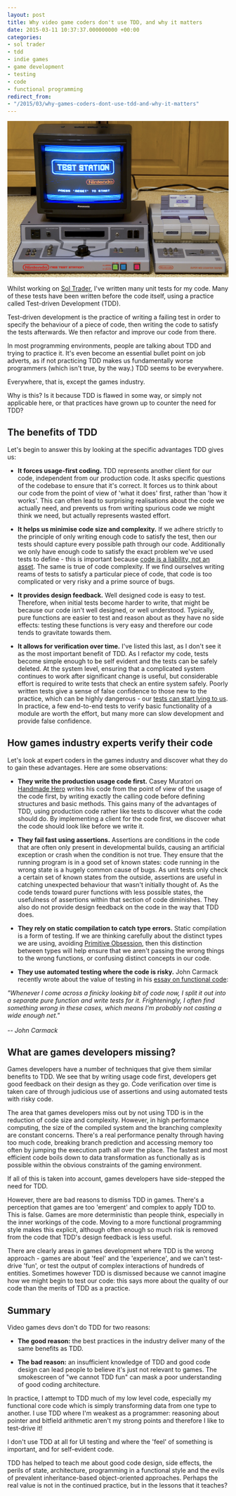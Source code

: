 ```yaml
---
layout: post
title: Why video game coders don't use TDD, and why it matters
date: 2015-03-11 10:37:37.000000000 +00:00
categories:
- sol trader
- tdd
- indie games
- game development
- testing
- code
- functional programming
redirect_from:
- "/2015/03/why-games-coders-dont-use-tdd-and-why-it-matters"
---
```

![NES test station](/files/nes-test-station.jpg)

Whilst working on [Sol Trader](http://soltrader.net), I've written many unit tests for my code. Many of these tests have been written before the code itself, using a practice called Test-driven Development (TDD).

Test-driven development is the practice of writing a failing test in order to specify the behaviour of a piece of code, then writing the code to satisfy the tests afterwards. We then refactor and improve our code from there.

In most programming environments, people are talking about TDD and trying to practice it. It's even become an essential bullet point on job adverts, as if not practicing TDD makes us fundamentally worse programmers (which isn't true, by the way.) TDD seems to be everywhere.

Everywhere, that is, except the games industry.

Why is this? Is it because TDD is flawed in some way, or simply not applicable here, or that practices have grown up to counter the need for TDD?

## The benefits of TDD

Let's begin to answer this by looking at the specific advantages TDD gives us:

* **It forces usage-first coding.** TDD represents another client for our code, independent from our production code. It asks specific questions of the codebase to ensure that it's correct. It forces us to think about our code from the point of view of 'what it does' first, rather than 'how it works'. This can often lead to surprising realisations about the code we actually need, and prevents us from writing spurious code we might think we need, but actually represents wasted effort.

* **It helps us minimise code size and complexity.** If we adhere strictly to the principle of only writing enough code to satisfy the test, then our tests should capture every possible path through our code. Additionally we only have enough code to satisfy the exact problem we've used tests to define - this is important because [code is a liability, not an asset](/2012/09/code-is-a-liability/). The same is true of code complexity. If we find ourselves writing reams of tests to satisfy a particular piece of code, that code is too complicated or very risky and a prime source of bugs.

* **It provides design feedback.** Well designed code is easy to test. Therefore, when initial tests become harder to write, that might be because our code isn't well designed, or well understood. Typically, pure functions are easier to test and reason about as they have no side effects: testing these functions is very easy and therefore our code tends to gravitate towards them.

* **It allows for verification over time.** I've listed this last, as I don't see it as the most important benefit of TDD. As I refactor my code, tests become simple enough to be self evident and the tests can be safely deleted. At the system level, ensuring that a complicated system continues to work after significant change is useful, but considerable effort is required to write tests that check an entire system safely. Poorly written tests give a sense of false confidence to those new to the practice, which can be highly dangerous - our [tests can start lying to us](/2011/10/your-tests-are-lying-to-you/). In practice, a few end-to-end tests to verify basic functionality of a module are worth the effort, but many more can slow development and provide false confidence.

## How games industry experts verify their code

Let's look at expert coders in the games industry and discover what they do to gain these advantages. Here are some observations:

* **They write the production usage code first.** Casey Muratori on [Handmade Hero](http://handmadehero.org) writes his code from the point of view of the usage of the code first, by writing exactly the calling code before defining structures and basic methods. This gains many of the advantages of TDD, using production code rather like tests to discover what the code should do. By implementing a client for the code first, we discover what the code should look like before we write it.

* **They fail fast using assertions.** Assertions are conditions in the code that are often only present in developmental builds, causing an artificial exception or crash when the condition is not true. They ensure that the running program is in a good set of known states: code running in the wrong state is a hugely common cause of bugs. As unit tests only check a certain set of known states from the outside, assertions are useful in catching unexpected behaviour that wasn't initially thought of. As the code tends toward purer functions with less possible states, the usefulness of assertions within that section of code diminishes. They also do not provide design feedback on the code in the way that TDD does.

* **They rely on static compilation to catch type errors.** Static compilation is a form of testing. If we are thinking carefully about the distinct types we are using, avoiding [Primitive Obsession](http://c2.com/cgi/wiki?PrimitiveObsession), then this distinction between types will help ensure that we aren't passing the wrong things to the wrong functions, or confusing distinct concepts in our code.

* **They use automated testing where the code is risky.** John Carmack recently wrote about the value of testing in his [essay on functional code](http://gamasutra.com/view/news/169296/Indepth_Functional_programming_in_C.php): 

<div class='alert alert-info'><em>"Whenever I come across a finicky looking bit of code now, I split it out into a separate pure function and write tests for it. Frighteningly, I often find something wrong in these cases, which means I'm probably not casting a wide enough net."<br/><br/>-- John Carmack</em></div>

## What are games developers missing?

Games developers have a number of techniques that give them similar benefits to TDD. We see that by writing usage code first, developers get good feedback on their design as they go. Code verification over time is taken care of through judicious use of assertions and using automated tests with risky code.

The area that games developers miss out by not using TDD is in the reduction of code size and complexity. However, in high performance computing, the size of the compiled system and the branching complexity are constant concerns. There's a real performance penalty through having too much code, breaking branch prediction and accessing memory too often by jumping the execution path all over the place. The fastest and most efficient code boils down to data transformation as functionally as is possible within the obvious constraints of the gaming environment.

If all of this is taken into account, games developers have side-stepped the need for TDD.

However, there are bad reasons to dismiss TDD in games. There's a perception that games are too 'emergent' and complex to apply TDD to. This is false. Games are more deterministic than people think, especially in the inner workings of the code. Moving to a more functional programming style makes this explicit, although often enough so much risk is removed from the code that TDD's design feedback is less useful.

There are clearly areas in games development where TDD is the wrong approach - games are about 'feel' and the 'experience', and we can't test-drive 'fun', or test the output of complex interactions of hundreds of entities. Sometimes however TDD is dismissed because we cannot imagine how we might begin to test our code: this says more about the quality of our code than the merits of TDD as a practice.

## Summary

Video games devs don't do TDD for two reasons:

* **The good reason:** the best practices in the industry deliver many of the same benefits as TDD.

* **The bad reason:** an insufficient knowledge of TDD and good code design can lead people to believe it's just not relevant to games. The smokescreen of "we cannot TDD fun" can mask a poor understanding of good coding architecture.

In practice, I attempt to TDD much of my low level code, especially my functional core code which is simply transforming data from one type to another. I use TDD where I'm weakest as a programmer: reasoning about pointer and bitfield arithmetic aren't my strong points and therefore I like to test-drive it!

I don't use TDD at all for UI testing and where the 'feel' of something is important, and for self-evident code.

TDD has helped to teach me about good code design, side effects, the perils of state, architecture, programming in a functional style and the evils of prevalent inheritance-based object-oriented approaches. Perhaps the real value is not in the continued practice, but in the lessons that it teaches?
